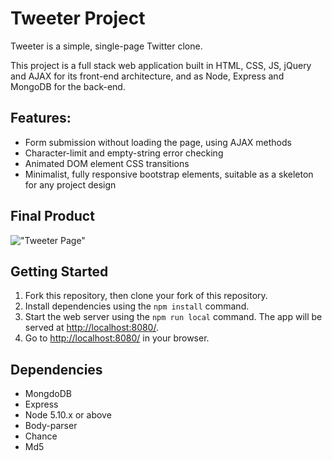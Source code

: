# Tweeter Project

Tweeter is a simple, single-page Twitter clone.

This project is a full stack web application built in HTML, CSS, JS, jQuery and AJAX for its front-end architecture, and as Node, Express and MongoDB for the back-end.

 ## Features:

- Form submission without loading the page, using AJAX methods
- Character-limit and empty-string error checking
- Animated DOM element CSS transitions
- Minimalist, fully responsive bootstrap elements, suitable as a skeleton for any project design


## Final Product

!["Tweeter Page"](https://fernandoferraz.com/images/tweeter-page.jpg)

## Getting Started

1. Fork this repository, then clone your fork of this repository.
2. Install dependencies using the `npm install` command.
3. Start the web server using the `npm run local` command. The app will be served at <http://localhost:8080/>.
4. Go to <http://localhost:8080/> in your browser.

## Dependencies

- MongdoDB
- Express
- Node 5.10.x or above
- Body-parser
- Chance
- Md5
